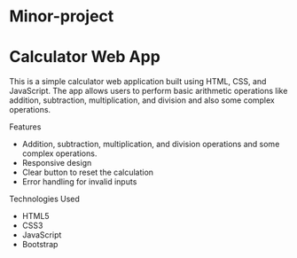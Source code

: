 # Minor-project
# Calculator Web App
This is a simple calculator web application built using HTML, CSS, and JavaScript. The app allows users to perform basic arithmetic operations like addition, subtraction, multiplication, and division and also some complex operations.

Features
* Addition, subtraction, multiplication, and division operations and some complex operations.
* Responsive design
* Clear button to reset the calculation
* Error handling for invalid inputs
  
Technologies Used
* HTML5
* CSS3
* JavaScript
* Bootstrap

